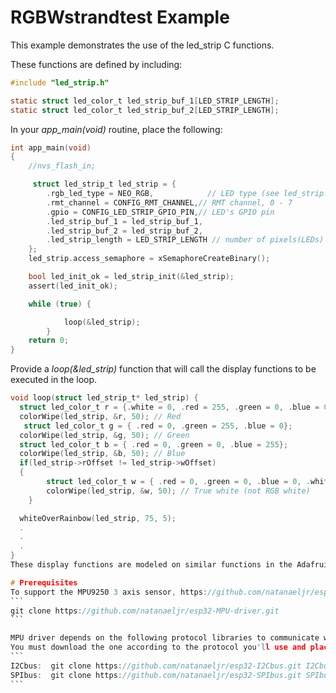# RGBWstrandtest Example

This example demonstrates the use of the led_strip C functions.

These functions are defined by including:
````C
#include "led_strip.h"

static struct led_color_t led_strip_buf_1[LED_STRIP_LENGTH];
static struct led_color_t led_strip_buf_2[LED_STRIP_LENGTH];
````

In your *app_main(void)* routine, place the following:
````C
int app_main(void)
{
    //nvs_flash_in;

     struct led_strip_t led_strip = {
        .rgb_led_type = NEO_RGB,         	// LED type (see led_strip.h" )
        .rmt_channel = CONFIG_RMT_CHANNEL,// RMT channel, 0 - 7
        .gpio = CONFIG_LED_STRIP_GPIO_PIN,// LED's GPIO pin
        .led_strip_buf_1 = led_strip_buf_1,
        .led_strip_buf_2 = led_strip_buf_2,
        .led_strip_length = LED_STRIP_LENGTH // number of pixels(LEDs) in strand
    };
    led_strip.access_semaphore = xSemaphoreCreateBinary();

    bool led_init_ok = led_strip_init(&led_strip);
    assert(led_init_ok);

    while (true) {

			loop(&led_strip);
		}
    return 0;
}
````
Provide a *loop(&led_strip)* function that will call the display functions to be executed in the loop.
````C
void loop(struct led_strip_t* led_strip) {
  struct led_color_t r = {.white = 0, .red = 255, .green = 0, .blue = 0};
  colorWipe(led_strip, &r, 50); // Red
   struct led_color_t g = { .red = 0, .green = 255, .blue = 0};
  colorWipe(led_strip, &g, 50); // Green
  struct led_color_t b = { .red = 0, .green = 0, .blue = 255};
  colorWipe(led_strip, &b, 50); // Blue
  if(led_strip->rOffset != led_strip->wOffset)
  {
		struct led_color_t w = { .red = 0, .green = 0, .blue = 0, .white = 255};
		colorWipe(led_strip, &w, 50); // True white (not RGB white)
	}

  whiteOverRainbow(led_strip, 75, 5);
  .
  .
  .
}
These display functions are modeled on similar functions in the Adafruit NeoPixel library. In most cases they require an additional parameter specifying a led_strip_t pointer.

# Prerequisites
To support the MPU9250 3 axis sensor, https://github.com/natanaeljr/esp32-MPU-driver  must be installed. These modules must be downloaded into the components directory. ![MPU driver API](https://natanaeljr.github.io/esp32-MPU-driver/html/index.html) This library also requires either the I2Cbus or SPIbus be present in $(home)/esl/libraries.
```
git clone https://github.com/natanaeljr/esp32-MPU-driver.git
```

MPU driver depends on the following protocol libraries to communicate with the chip with ease: [ I2Cbus | SPIbus ].
You must download the one according to the protocol you'll use and place within your components directory as well.
```
I2Cbus:  git clone https://github.com/natanaeljr/esp32-I2Cbus.git I2Cbus
SPIbus:  git clone https://github.com/natanaeljr/esp32-SPIbus.git SPIbus
```

````
